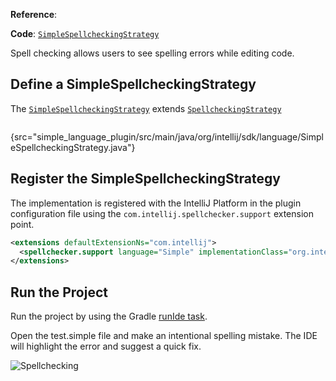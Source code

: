 [//]: # (title: 21. Spell Checking)

<!-- Copyright 2000-2022 JetBrains s.r.o. and other contributors. Use of this source code is governed by the Apache 2.0 license that can be found in the LICENSE file. -->

<include src="language_and_filetype.md" include-id="custom_language_tutorial_header"></include>

<microformat>

**Reference**: [](spell_checking.md)

**Code**: [`SimpleSpellcheckingStrategy`](%gh-sdk-samples%/simple_language_plugin/src/main/java/org/intellij/sdk/language/SimpleSpellcheckingStrategy.java)

</microformat>

Spell checking allows users to see spelling errors while editing code.

## Define a SimpleSpellcheckingStrategy

The [`SimpleSpellcheckingStrategy`](%gh-sdk-samples%/simple_language_plugin/src/main/java/org/intellij/sdk/language/SimpleSpellcheckingStrategy.java) extends
[`SpellcheckingStrategy`](%gh-ic%/spellchecker/src/com/intellij/spellchecker/tokenizer/SpellcheckingStrategy.java)

```java
```
{src="simple_language_plugin/src/main/java/org/intellij/sdk/language/SimpleSpellcheckingStrategy.java"}

## Register the SimpleSpellcheckingStrategy

The implementation is registered with the IntelliJ Platform in the plugin
configuration file using the `com.intellij.spellchecker.support` extension point.

```xml
<extensions defaultExtensionNs="com.intellij">
  <spellchecker.support language="Simple" implementationClass="org.intellij.sdk.language.SimpleSpellcheckingStrategy"/>
</extensions>
```

## Run the Project

Run the project by using the Gradle
[runIde task](gradle_prerequisites.md#running-a-simple-gradle-based-intellij-platform-plugin).

Open the <path>test.simple</path> file and make an intentional spelling mistake.
The IDE will highlight the error and suggest a quick fix.

![Spellchecking](spell_checking.png)
